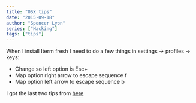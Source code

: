 ```yaml
---
title: "OSX tips"
date: "2015-09-18"
author: "Spencer Lyon"
series: ["Hacking"]
tags: ["tips"]
---
```


When I install Iterm fresh I need to do a few things in settings -> profiles -> keys:

- Change so left option is Esc+
- Map option right arrow to escape sequence f
- Map option left arrow to escape sequence b

I got the last two tips from [here](http://apple.stackexchange.com/questions/136928/using-alt-cmd-right-left-arrow-in-iterm)
